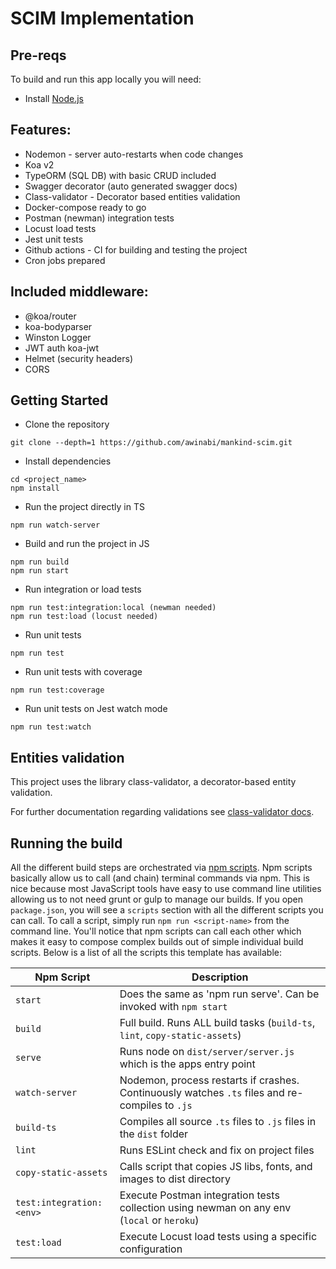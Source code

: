 # SCIM Implementation

## Pre-reqs

To build and run this app locally you will need:

- Install [Node.js](https://nodejs.org/en/)

## Features:

- Nodemon - server auto-restarts when code changes
- Koa v2
- TypeORM (SQL DB) with basic CRUD included
- Swagger decorator (auto generated swagger docs)
- Class-validator - Decorator based entities validation
- Docker-compose ready to go
- Postman (newman) integration tests
- Locust load tests
- Jest unit tests
- Github actions - CI for building and testing the project
- Cron jobs prepared

## Included middleware:

- @koa/router
- koa-bodyparser
- Winston Logger
- JWT auth koa-jwt
- Helmet (security headers)
- CORS

## Getting Started

- Clone the repository

```
git clone --depth=1 https://github.com/awinabi/mankind-scim.git
```

- Install dependencies

```
cd <project_name>
npm install
```

- Run the project directly in TS

```
npm run watch-server
```

- Build and run the project in JS

```
npm run build
npm run start
```

- Run integration or load tests

```
npm run test:integration:local (newman needed)
npm run test:load (locust needed)
```

- Run unit tests

```
npm run test
```

- Run unit tests with coverage

```
npm run test:coverage
```

- Run unit tests on Jest watch mode

```
npm run test:watch
```

## Entities validation

This project uses the library class-validator, a decorator-based entity validation.

For further documentation regarding validations see [class-validator docs](https://github.com/typestack/class-validator).

## Running the build

All the different build steps are orchestrated via [npm scripts](https://docs.npmjs.com/misc/scripts).
Npm scripts basically allow us to call (and chain) terminal commands via npm.
This is nice because most JavaScript tools have easy to use command line utilities allowing us to not need grunt or gulp to manage our builds.
If you open `package.json`, you will see a `scripts` section with all the different scripts you can call.
To call a script, simply run `npm run <script-name>` from the command line.
You'll notice that npm scripts can call each other which makes it easy to compose complex builds out of simple individual build scripts.
Below is a list of all the scripts this template has available:

| Npm Script               | Description                                                                                     |
| ------------------------ | ----------------------------------------------------------------------------------------------- |
| `start`                  | Does the same as 'npm run serve'. Can be invoked with `npm start`                               |
| `build`                  | Full build. Runs ALL build tasks (`build-ts`, `lint`, `copy-static-assets`)                     |
| `serve`                  | Runs node on `dist/server/server.js` which is the apps entry point                              |
| `watch-server`           | Nodemon, process restarts if crashes. Continuously watches `.ts` files and re-compiles to `.js` |
| `build-ts`               | Compiles all source `.ts` files to `.js` files in the `dist` folder                             |
| `lint`                   | Runs ESLint check and fix on project files                                                      |
| `copy-static-assets`     | Calls script that copies JS libs, fonts, and images to dist directory                           |
| `test:integration:<env>` | Execute Postman integration tests collection using newman on any env (`local` or `heroku`)      |
| `test:load`              | Execute Locust load tests using a specific configuration                                        |
